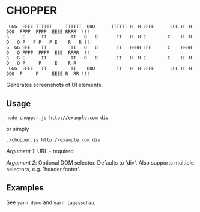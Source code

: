CHOPPER
=======

```
 GGG  EEEE TTTTTT     TTTTTT  OOO      TTTTTT H  H EEEE      CCC H  H  OOO  PPPP  PPPP  EEEE RRRR  !!! 
G     E      TT         TT   O   O       TT   H  H E        C    H  H O   O P   P P   P E    R   R !!! 
G  GG EEE    TT         TT   O   O       TT   HHHH EEE      C    HHHH O   O PPPP  PPPP  EEE  RRRR  !!! 
G   G E      TT         TT   O   O       TT   H  H E        C    H  H O   O P     P     E    R R       
 GGG  EEEE   TT         TT    OOO        TT   H  H EEEE      CCC H  H  OOO  P     P     EEEE R  RR !!! 
```


Generates screenshots of UI elements.

Usage
-----

```
node chopper.js http://example.com div
```
or simply
```
./chopper.js http://example.com div
```

*Argument 1*: URL - required

*Argument 2*: Optional DOM selector. Defaults to 'div'.
Also supports multiple selectors, e.g. 'header,footer'.

Examples
--------

See `yarn demo` and `yarn tagesschau`.

